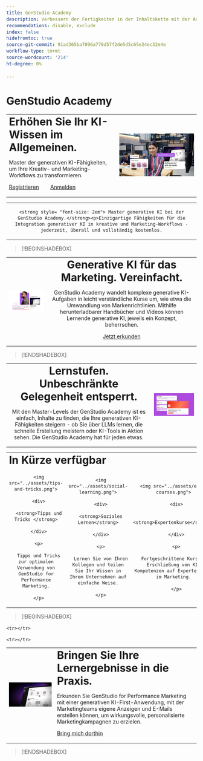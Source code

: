 ```yaml
---
title: GenStudio Academy
description: Verbessern der Fertigkeiten in der Inhaltskette mit der Adobe GenStudio Academy
recommendations: disable, exclude
index: false
hidefromtoc: true
source-git-commit: 91ad365ba7096a770d57f2de5d5c65e24ec32e4e
workflow-type: tm+mt
source-wordcount: '214'
ht-degree: 0%

---
```


# GenStudio Academy

<table>

 <tr style= "border: 0;">

  <td> <strong style= "font-size: 2em">Erhöhen Sie Ihr KI-Wissen im Allgemeinen.  </strong><p>Master der generativen KI-Fähigkeiten, um Ihre Kreativ- und Marketing-Workflows zu transformieren. <p><a href="https://learningmanager.adobe.com/accountiplogin?ipId=16970&amp;accesskey=c4988oojirhb5" rel="noreferrer" target="_blank" class="spectrum-Button spectrum-Button--fill spectrum-Button--accent spectrum-Button--sizeM"><span class="spectrum-Button-label has-no-wrap">Registrieren</span></a>          <a href="https://genstudioacademy.adobelearningmanager.com/" rel="noreferrer" target="_blank" class="spectrum-Button spectrum-Button--fill spectrum-Button--accent spectrum-Button--sizeM"><span class="spectrum-Button-label has-no-wrap">Anmelden</span></a></td>

  <td><img src="../assets/elevate-your-generative-ai-knowledge.png"></td>

 </tr>

</table>

<table>

 <tr style= "border: 0;">

  <td align="center">

    <strong style= "font-size: 2em"> Master generative KI bei der GenStudio Academy.</strong><p>Einzigartige Fähigkeiten für die Integration generativer KI in kreative und Marketing-Workflows - jederzeit, überall und vollständig kostenlos.

  </td>

 </tr>

</table>

>[!BEGINSHADEBOX]

<table>

 <tr style= "border: 0;">

  <td><img src="../assets/generative-ai-for-marketing-simplified.png"></td>

  <td align="center"> <strong style= "font-size: 2em">Generative KI für das Marketing. Vereinfacht.</strong><p> GenStudio Academy wandelt komplexe generative KI-Aufgaben in leicht verständliche Kurse um, wie etwa die Umwandlung von Markenrichtlinien. Mithilfe herunterladbarer Handbücher und Videos können Lernende generative KI, jeweils ein Konzept, beherrschen.<p><a href="https://learningmanager.adobe.com/accountiplogin?ipId=16970&amp;accesskey=c4988oojirhb5" rel="noreferrer" target="_blank" class="spectrum-Button spectrum-Button--fill spectrum-Button--accent spectrum-Button--sizeM"><span class="spectrum-Button-label has-no-wrap">Jetzt erkunden</span></a></td>

 </tr>

</table>

>[!ENDSHADEBOX]

<table>

 <tr style= "border: 0;">

  <td align="center"> <strong style= "font-size: 2em"> Lernstufen. Unbeschränkte Gelegenheit entsperrt.</strong><p>Mit den Master-Levels der GenStudio Academy ist es einfach, Inhalte zu finden, die Ihre generativen KI-Fähigkeiten steigern - ob Sie über LLMs lernen, die schnelle Erstellung meistern oder KI-Tools in Aktion sehen. Die GenStudio Academy hat für jeden etwas.</td>

  <td><img src="../assets/levels-of-learning.png"></td>

 </tr>

</table>


<table>

 <tr style= "border: 0;colspan: 3;">

  <td colspan="3"> <strong style= "font-size: 2em;">In Kürze verfügbar</strong></td>

 </tr> 

 <tr style= "border: 0;colspan: 3;"> 

   <td align="Center">

      <img src="../assets/tips-and-tricks.png">

      <div>

      <strong>Tipps und Tricks </strong>

      </div>

      <p>

      Tipps und Tricks zur optimalen Verwendung von GenStudio for Performance Marketing.

      </p>

   </td>

   <td align="Center">

      <img src="../assets/social-learning.png">

      <div>

      <strong>Soziales Lernen</strong>

      </div>

      <p>

      Lernen Sie von Ihren Kollegen und teilen Sie Ihr Wissen in Ihrem Unternehmen auf einfache Weise.

      </p>

   </td>

   <td align="Center">

      <img src="../assets/expert-courses.png">

      <div>

      <strong>Expertenkurse</strong>

      </div>

      <p>

      Fortgeschrittene Kurse zur Erschließung von KI-Kompetenzen auf Expertenebene im Marketing.

      </p>

   </td>

 </tr>

</table>

>[!BEGINSHADEBOX]

<table>

    <tr></tr>

 <tr style= "border: 0;">

 <td><img src="../assets/put-your-learnings-into-practice.png"></td>

  <td> <strong style= "font-size: 2em">Bringen Sie Ihre Lernergebnisse in die Praxis.</strong><p>Erkunden Sie GenStudio for Performance Marketing mit einer generativen KI-First-Anwendung, mit der Marketingteams eigene Anzeigen und E-Mails erstellen können, um wirkungsvolle, personalisierte Marketingkampagnen zu erzielen.<p><a href="https://business.adobe.com/products/genstudio-for-performance-marketing.html" rel="noreferrer" target="_blank" class="spectrum-Button spectrum-Button--fill spectrum-Button--accent spectrum-Button--sizeM"><span class="spectrum-Button-label has-no-wrap">Bring mich dorthin</span></a></td>

 </tr>

    <tr></tr>

</table>

>[!ENDSHADEBOX]